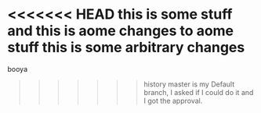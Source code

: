 <<<<<<< HEAD
this is some stuff
and this is aome changes to aome stuff
this is some arbitrary changes
=======
booya
>>>>>>> history
master is my Default branch, I asked if I could do it and I got the approval.
